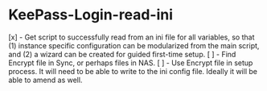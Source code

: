 # KeePass-Login-read-ini

[x] - Get script to successfully read from an ini file for all variables, so that (1) instance specific configuration can be modularized from the main script, and (2) a wizard can be created for guided first-time setup.
[ ] - Find Encrypt file in Sync, or perhaps files in NAS.
[ ] - Use Encrypt file in setup process. It will need to be able to write to the ini config file. Ideally it will be able to amend as well.
